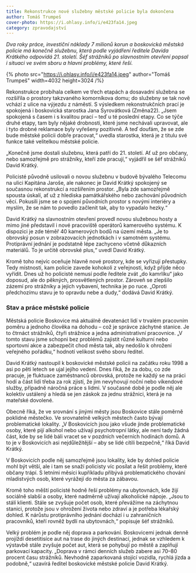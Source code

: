 ```yaml
---
title: Rekonstrukce nové služebny městské policie byla dokončena
author: Tomáš Trumpeš
cover-photo: https://i.ohlasy.info/i/e423fa14.jpeg
category: zpravodajství
---
```


*Dva roky práce, investiční náklady 7 milionů korun a boskovická městská policie má konečně služebnu, která podle vyjádření ředitele Davida Krátkého odpovídá 21. století. Šéf strážníků po slavnostním otevření popsal i situaci ve svém sboru a hlavní problémy, které řeší.*

{% photo src="https://i.ohlasy.info/i/e423fa14.jpeg" author="Tomáš Trumpeš" width=4032 height=3024 /%}

Rekonstrukce probíhala celkem ve třech etapách a dosavadní služebna se rozšířila o prostory takzvaného komorníkova domu; do služebny se tak nově vchází z ulice na výjezdu z náměstí. S výsledkem rekonstrukčních prací je spokojená i boskovická starostka Jana Syrovátková (Změna22). „Jsem spokojená s časem i s kvalitou prací – teď u té poslední etapy. Co se týče druhé etapy, tam byly nějaké drobnosti, které jsme nechávali upravovat, ale i tyto drobné reklamace byly vyřešeny pozitivně. A teď doufám, že se zde bude městské policii dobře pracovat,“ uvedla starostka, která je z titulu své funkce také velitelkou městské policie.

„Konečně jsme dostali služebnu, která patří do 21. století. Ať už pro občany, nebo samozřejmě pro strážníky, kteří zde pracují,“ vyjádřil se šéf strážníků David Krátký. 

Policisté původně usilovali o novou služebnu v budově bývalého Telecomu na ulici Kapitána Jaroše, ale nakonec je David Krátký spokojený se současnou rekonstrukcí a rozšířením prostor. „Byla zde samozřejmě spousta úskalí, ať už z hlediska památkářského nebo zachování původních věcí. Pokusili jsme se o spojení původních prostor s novými interiéry a myslím, že se nám to povedlo začlenit tak, aby to vypadalo hezky.“

David Krátký na slavnostním otevření provedl novou služebnou hosty a mimo jiné představil i nové pracoviště operátorů kamerového systému. K dispozici je zde téměř 40 kamerových bodů na území města. „Je to obrovský posun v zobrazovacích jednotkách i v samotném systému. Protiprávní jednání je podstatně lépe zachyceno včetně důkazních materiálů. To je určitě obrovské plus,“ uvedl David Krátký.

Kromě toho nejvíc oceňuje hlavně nové prostory, kde se vyřizují přestupky. Tedy místnosti, kam policie zavede kohokoli z veřejnosti, když přijde něco vyřídit. Dnes už ho policisté nemusí podle ředitele zvát „do kamrlíku“ jako doposud, ale do pěkných, prosvětlených prostor. Zároveň se zlepšilo zázemí pro strážníky a jejich vybavení, technika je po ruce. „Oproti předchozímu stavu je to opravdu nebe a dudy,“ dodává David Krátký.

### Stav a práce městské policie

Městská policie Boskovice má aktuálně devatenáct lidí v trvalém pracovním poměru a jednoho člověka na dohodu – což je správce záchytné stanice. Je to čtrnáct strážníků, čtyři strážnice a jedna administrativní pracovnice. „V tomto stavu jsme schopni bez problémů zajistit různé kulturní nebo sportovní akce a zabezpečit chod města tak, aby nedošlo k ohrožení veřejného pořádku,“ hodnotí velikost svého sboru ředitel.

David Krátký nastoupil k boskovické městské policii na začátku roku 1998 a asi po pěti letech se ujal jejího vedení. Dnes říká, že za dobu, co zde pracuje, je fluktuace zaměstnanců obrovská, protože ne každý se na práci hodí a část lidí třeba za rok zjistí, že jim nevyhovují noční nebo víkendové služby, případně náročná práce s lidmi. V současné době je podle něj ale kolektiv ustálený a hledá se jen záskok za jednu strážnici, která je na mateřské dovolené. 

Obecně říká, že ve srovnání s jinými městy jsou Boskovice stále poměrně poklidné městečko. Ve srovnatelně velkých městech často bývají problematické lokality. „V Boskovicích jsou jako všude jinde problematické osoby, které pijí alkohol nebo užívají psychotropní látky, ale není tady žádná část, kde by se lidé báli vracet se v pozdních večerních hodinách domů. A to je v Boskovicích asi nejdůležitější – aby se lidé cítili bezpečně,“ říká David Krátký.

V Boskovicích podle něj samozřejmě jsou lokality, kde by dohled policie mohl být větší, ale i tam se snaží policisty víc posílat a řešit problémy, které občany trápí. S letními měsíci kupříkladu přibývá problematického chování mladistvých osob, které vyrážejí do města za zábavou.

Kromě toho měští policisté hodně řeší problémy na ubytovnách, kde žijí sociálně slabší a osoby, které nadměrně užívají alkoholické nápoje. „Jsou to stálí klienti. Stále se zvyšuje počet osob, které převážíme na záchytnou stanici, protože jsou v ohrožení života nebo zdraví a je potřeba lékařský dohled. K nárůstu protiprávního jednání dochází i u zahraničních pracovníků, kteří rovněž bydlí na ubytovnách,“ popisuje šéf strážníků.

Velký problém je podle něj doprava a parkování. Boskovicemi jednak denně projíždí desetitisíce aut na trase do jiných destinací, jednak se vzhledem k výstavbě stále zvyšuje počet aut, která se pohybují po městě a zaplňují parkovací kapacity. „Doprava v rámci denních služeb zabere asi 70–80 procent času strážníků. Nevhodně zaparkovaná stojící vozidla, rychlá jízda a podobně,“ uzavírá ředitel boskovické městské policie David Krátký.